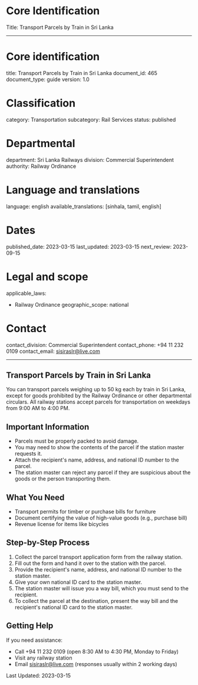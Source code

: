 # Core Identification
Title: Transport Parcels by Train in Sri Lanka

---
# Core identification
title: Transport Parcels by Train in Sri Lanka
document_id: 465
document_type: guide
version: 1.0

# Classification
category: Transportation
subcategory: Rail Services
status: published

# Departmental
department: Sri Lanka Railways
division: Commercial Superintendent
authority: Railway Ordinance

# Language and translations
language: english
available_translations: [sinhala, tamil, english]

# Dates
published_date: 2023-03-15
last_updated: 2023-03-15
next_review: 2023-09-15

# Legal and scope
applicable_laws:
 - Railway Ordinance
geographic_scope: national

# Contact
contact_division: Commercial Superintendent
contact_phone: +94 11 232 0109
contact_email: sisiraslr@live.com

---

## Transport Parcels by Train in Sri Lanka

You can transport parcels weighing up to 50 kg each by train in Sri Lanka, except for goods prohibited by the Railway Ordinance or other departmental circulars. All railway stations accept parcels for transportation on weekdays from 9:00 AM to 4:00 PM.

## Important Information

- Parcels must be properly packed to avoid damage.
- You may need to show the contents of the parcel if the station master requests it.
- Attach the recipient's name, address, and national ID number to the parcel.
- The station master can reject any parcel if they are suspicious about the goods or the person transporting them.

## What You Need

- Transport permits for timber or purchase bills for furniture
- Document certifying the value of high-value goods (e.g., purchase bill)
- Revenue license for items like bicycles

## Step-by-Step Process

1. Collect the parcel transport application form from the railway station.
2. Fill out the form and hand it over to the station with the parcel.
3. Provide the recipient's name, address, and national ID number to the station master.
4. Give your own national ID card to the station master.
5. The station master will issue you a way bill, which you must send to the recipient.
6. To collect the parcel at the destination, present the way bill and the recipient's national ID card to the station master.

## Getting Help

If you need assistance:

- Call +94 11 232 0109 (open 8:30 AM to 4:30 PM, Monday to Friday)
- Visit any railway station
- Email sisiraslr@live.com (responses usually within 2 working days)

Last Updated: 2023-03-15